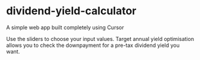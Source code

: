 # dividend-yield-calculator
A simple web app built completely using Cursor

Use the sliders to choose your input values. Target annual yield optimisation allows you to check the downpayment for a pre-tax dividend yield you want.

